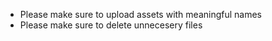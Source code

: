 - Please make sure to upload assets with meaningful names
- Please make sure to delete unnecesery files
